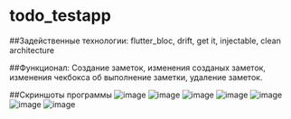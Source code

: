 # todo_testapp

##Задейственные технологии: flutter_bloc, drift, get it, injectable, clean architecture

##Функционал: Создание заметок, изменения созданых заметок, изменения чекбокса об выполнение заметки, удаление заметок.

##Скриншоты программы
![image](https://media.discordapp.net/attachments/534362917685166103/1243270583001546782/Screenshot_20240523-233314.jpg?ex=6650dd75&is=664f8bf5&hm=83b61058ee5339a2414228178a8ea152e7e7ade02fbeb7574f68b44a52da84dd&=&format=webp&width=320&height=676)
![image](https://media.discordapp.net/attachments/534362917685166103/1243270509039456376/Screenshot_20240523-233111.jpg?ex=6650dd64&is=664f8be4&hm=f58c02d85331f38154cc88dc2b5b3753ef99c88173d6bf84e690ac429933d80d&=&format=webp&width=320&height=676)
![image](https://media.discordapp.net/attachments/534362917685166103/1243271728407253154/Screenshot_20240523-233746.jpg?ex=6650de86&is=664f8d06&hm=48af4052294169dfb033cd57c82ecf51131182f569ac2fdfe8e2ec8ec6a41ea8&=&format=webp&width=320&height=676)
![image](https://media.discordapp.net/attachments/534362917685166103/1243271947140468906/Screenshot_20240523-233835.jpg?ex=6650debb&is=664f8d3b&hm=9747ed3f9b9eae87cac90d8e8494278d5846055fc842747cf5a7295fffd33ded&=&format=webp&width=320&height=676)
![image](https://media.discordapp.net/attachments/534362917685166103/1243271953373069363/Screenshot_20240523-233840.jpg?ex=6650debc&is=664f8d3c&hm=a4b44da0e9bc79441a73c49024ec4c2fefeaa73f6857c075cab7d914e55b9416&=&format=webp&width=320&height=676)
![image](https://media.discordapp.net/attachments/534362917685166103/1243273028826304543/Screenshot_20240523-234253.jpg?ex=6650dfbc&is=664f8e3c&hm=e0fe26a78b34e5f13f3ff7f08b3d77a0c918928a2b2c4ecaa21b578ad63efcef&=&format=webp&width=320&height=676)
![image](https://media.discordapp.net/attachments/534362917685166103/1243273029107191989/Screenshot_20240523-234257.jpg?ex=6650dfbd&is=664f8e3d&hm=a909490b943aca228d740405d669a8533ad9cceecfb7aba98206e44d32b23534&=&format=webp&width=320&height=676)





